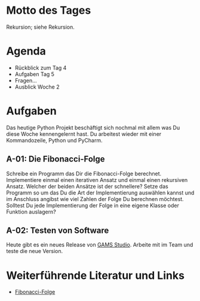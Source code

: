 # Motto des Tages

Rekursion; siehe Rekursion.

# Agenda

- Rückblick zum Tag 4
- Aufgaben Tag 5
- Fragen...
- Ausblick Woche 2

# Aufgaben

Das heutige Python Projekt beschäftigt sich nochmal mit allem was Du diese Woche kennengelernt hast. Du arbeitest wieder mit einer Kommandozeile, Python und PyCharm.

## A-01: Die Fibonacci-Folge

Schreibe ein Programm das Dir die Fibonacci-Folge berechnet. Implementiere einmal einen iterativen Ansatz und einmal einen rekursiven Ansatz. Welcher der beiden Ansätze ist der schnellere? Setze das Programm so um das Du die Art der Implementierung auswählen kannst und im Anschluss angibst wie viel Zahlen der Folge Du berechnen möchtest. Solltest Du jede Implementierung der Folge in eine eigene Klasse oder Funktion auslagern?

## A-02: Testen von Software

Heute gibt es ein neues Release von [GAMS Studio](https://github.com/GAMS-dev/studio). Arbeite mit im Team und teste die neue Version.

# Weiterführende Literatur und Links

- [Fibonacci-Folge](https://de.wikipedia.org/wiki/Fibonacci-Folge)

